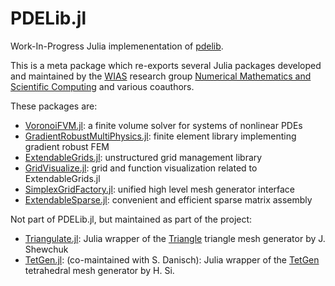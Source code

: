 PDELib.jl
=========

Work-In-Progress Julia implemenentation of  [pdelib](https://pdelib.org).

This  is  a  meta  package which  re-exports  several  Julia  packages
developed  and  maintained  by   the  [WIAS](https://www.wias-berlin.de)  research  group  [Numerical
Mathematics and Scientific Computing](https://www.wias-berlin.de/research/rgs/fg3/) and various coauthors.

These packages are:

- [VoronoiFVM.jl](https://github.com/j-fu/VoronoiFVM.jl): a finite volume solver for systems of nonlinear PDEs
- [GradientRobustMultiPhysics.jl](https://github.com/chmerdon/GradientRobustMultiPhysics.jl): finite element library implementing gradient robust FEM
- [ExtendableGrids.jl](https://github.com/j-fu/ExtendableGrids.jl): unstructured grid management library
- [GridVisualize.jl](https://github.com/j-fu/GridVisualize.jl): grid and function visualization related to ExtendableGrids.jl
- [SimplexGridFactory.jl](https://github.com/j-fu/SimplexGridFactory.jl): unified high level  mesh generator interface
- [ExtendableSparse.jl](https://github.com/j-fu/ExtendableSparse.jl): convenient and efficient sparse matrix assembly

Not part of PDELib.jl, but maintained as part of the project:

- [Triangulate.jl](https://github.com/JuliaGeometry/Triangulate.jl):  Julia wrapper of the [Triangle](https://www.cs.cmu.edu/~quake/triangle.html) triangle mesh generator by J. Shewchuk
- [TetGen.jl](https://github.com/JuliaGeometry/TetGen.jl): (co-maintained with S. Danisch):   Julia wrapper of the [TetGen](http://www.tetgen.org) tetrahedral mesh generator by H. Si.

